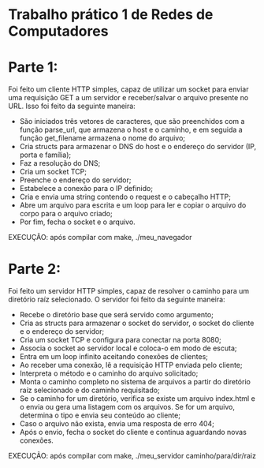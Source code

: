 # Trabalho prático 1 de Redes de Computadores

# Parte 1:

Foi feito um cliente HTTP simples, capaz de utilizar um socket para enviar uma requisição GET a um servidor e receber/salvar o arquivo presente no URL.
Isso foi feito da seguinte maneira:
- São iniciados três vetores de caracteres, que são preenchidos com a função parse_url, que armazena o host e o caminho, e em seguida a função get_filename armazena o nome do arquivo;
- Cria structs para armazenar o DNS do host e o endereço do servidor (IP, porta e família);
- Faz a resolução do DNS;
- Cria um socket TCP;
- Preenche o endereço do servidor;
- Estabelece a conexão para o IP definido;
- Cria e envia uma string contendo o request e o cabeçalho HTTP;
- Abre um arquivo para escrita e um loop para ler e copiar o arquivo do corpo para o arquivo criado;
- Por fim, fecha o socket e o arquivo.

EXECUÇÃO: após compilar com make,  ./meu_navegador <URL>

# Parte 2:

Foi feito um servidor HTTP simples, capaz de resolver o caminho para um diretório raíz selecionado.
O servidor foi feito da seguinte maneira:

- Recebe o diretório base que será servido como argumento;
- Cria as structs para armazenar o socket do servidor, o socket do cliente e o endereço do servidor;
- Cria um socket TCP e configura para conectar na porta 8080;
- Associa o socket ao servidor local e coloca-o em modo de escuta;
- Entra em um loop infinito aceitando conexões de clientes;
- Ao receber uma conexão, lê a requisição HTTP enviada pelo cliente;
- Interpreta o método e o caminho do arquivo solicitado;
- Monta o caminho completo no sistema de arquivos a partir do diretório raíz selecionado e do caminho requisitado;
- Se o caminho for um diretório, verifica se existe um arquivo index.html e o envia ou gera uma listagem com os arquivos. Se for um arquivo, determina o tipo e envia seu conteúdo ao cliente;
- Caso o arquivo não exista, envia uma resposta de erro 404;
- Após o envio, fecha o socket do cliente e continua aguardando novas conexões.

EXECUÇÃO: após compilar com make, ./meu_servidor caminho/para/dir/raiz

